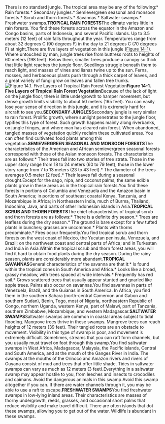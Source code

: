There is no standard jungle. The tropical area may be any of the following:* Rain forests.* Secondary jungles.* Semievergreen seasonal and monsoon forests.* Scrub and thorn forests.* Savannas.* Saltwater swamps.* Freshwater swamps.**TROPICAL RAIN FORESTS**The climate varies little in rain forests. You find these forests across the equator in the Amazon and Congo basins, parts of Indonesia, and several Pacific islands. Up to 3.5 meters (12 feet) of rain falls throughout the year. Temperatures range from about 32 degrees C (90 degrees F) in the day to 21 degrees C (70 degrees F) at night.There are five layers of vegetation in this jungle ([Figure 14-1](#fig14-1)). Where untouched by man, jungle trees rise from buttress roots to heights of 60 meters (198 feet). Below them, smaller trees produce a canopy so thick that little light reaches the jungle floor. Seedlings struggle beneath them to reach light, and masses of vines and lianas twine up to the sun. Ferns, mosses, and herbaceous plants push through a thick carpet of leaves, and a great variety of fungi grow on leaves and fallen tree trunks.<a name="fig14-1"></a>![Figure 14.1\. Five Layers of Tropical Rain Forest Vegetation](fig14-01.png)**Figure 14-1\. Five Layers of Tropical Rain Forest Vegetation**Because of the lack of light on the jungle floor, there is little undergrowth to hamper movement, but dense growth limits visibility to about 50 meters (165 feet). You can easily lose your sense of direction in this jungle, and it is extremely hard for aircraft to see you.**SECONDARY JUNGLES**Secondary jungle is very similar to rain forest. Prolific growth, where sunlight penetrates to the jungle floor, typifies this type of forest. Such growth happens mainly along riverbanks, on jungle fringes, and where man has cleared rain forest. When abandoned, tangled masses of vegetation quickly reclaim these cultivated areas. You can often find cultivated food plants among this vegetation.**SEMIEVERGREEN SEASONAL AND MONSOON FORESTS**The characteristics of the American and African semievergreen seasonal forests correspond with those of the Asian monsoon forests. The characteristics are as follows:* Their trees fall into two stories of tree strata. Those in the upper story range from 18 to 24 meters (60 to 79 feet); those in the lower story range from 7 to 13 meters (23 to 43 feet).* The diameter of the trees averages 0.5 meter (2 feet).* Their leaves fall during a seasonal drought.Except for the sago, nipa, and coconut palms, the same edible plants grow in these areas as in the tropical rain forests.You find these forests in portions of Columbia and Venezuela and the Amazon basin in South America; in portions of southeast coastal Kenya, Tanzania, and Mozambique in Africa; in Northeastern India, much of Burma, Thailand, Indochina, Java, and parts of other Indonesian islands in Asia.**TROPICAL SCRUB AND THORN FORESTS**The chief characteristics of tropical scrub and thorn forests are as follows:* There is a definite dry season.* Trees are leafless during the dry season.* The ground is bare except for a few tufted plants in bunches; grasses are uncommon.* Plants with thorns predominate.* Fires occur frequently.You find tropical scrub and thorn forests on the west coast of Mexico, the Yucatan peninsula, Venezuela, and Brazil; on the northwest coast and central parts of Africa; and in Turkestan and India in Asia.Within the tropical scrub and thorn forest areas, you will find it hard to obtain food plants during the dry season. During the rainy season, plants are considerably more abundant.**TROPICAL SAVANNAS**General characteristics of the savanna are that it:* Is found within the tropical zones in South America and Africa.* Looks like a broad, grassy meadow, with trees spaced at wide intervals.* Frequently has red soil.* Grows scattered trees that usually appear stunted and gnarled like apple trees. Palms also occur on savannas.You find savannas in parts of Venezuela, Brazil, and the Guianas in South America. In Africa, you find them in the southern Sahara (north-central Cameroon and Gabon and southern Sudan), Benin, Togo, most of Nigeria, northeastern Republic of Congo, northern Uganda, western Kenya, part of Malawi, part of Tanzania, southern Zimbabwe, Mozambique, and western Madagascar.**SALTWATER SWAMPS**Saltwater swamps are common in coastal areas subject to tidal flooding. Mangrove trees thrive in these swamps. Mangrove trees can reach heights of 12 meters (39 feet). Their tangled roots are an obstacle to movement. Visibility in this type of swamp is poor, and movement is extremely difficult. Sometimes, streams that you can raft form channels, but you usually must travel on foot through this swamp.You find saltwater swamps in West Africa, Madagascar, Malaysia, the Pacific islands, Central and South America, and at the mouth of the Ganges River in India. The swamps at the mouths of the Orinoco and Amazon rivers and rivers of Guyana consist of mud and trees that offer little shade. Tides in saltwater swamps can vary as much as 12 meters (3 feet).Everything in a saltwater swamp may appear hostile to you, from leeches and insects to crocodiles and caimans. Avoid the dangerous animals in this swamp.Avoid this swamp altogether if you can. If there are water channels through it, you may be able to use a raft to escape.**FRESHWATER SWAMPS**You find freshwater swamps in low-lying inland areas. Their characteristics are masses of thorny undergrowth, reeds, grasses, and occasional short palms that reduce visibility and make travel difficult. There are often islands that dot these swamps, allowing you to get out of the water. Wildlife is abundant in these swamps.